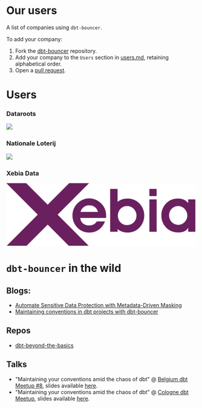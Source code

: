 # Our users

A list of companies using `dbt-bouncer`.

To add your company:

1. Fork the [dbt-bouncer](https://github.com/godatadriven/dbt-bouncer) repository.
1. Add your company to the `Users` section in [users.md](https://github.com/godatadriven/dbt-bouncer/blob/main/docs/users.md), retaining alphabetical order.
1. Open a [pull request](https://github.com/godatadriven/dbt-bouncer/compare).

# Users

<p>
    <h3>Dataroots</h3>
    <img src="https://dataroots.io//_next/static/media/logo-white-talan.78d4bd58.svg" width="500"/>
</p>

<p>
    <h3>Nationale Loterij</h3>
    <img src="https://www.nationale-loterij.be/content/dam/opp/corporate/logos/national-lottery/manual-fix-8pt-nl-logo-new.svg" width="500"/>
</p>

<p>
    <h3>Xebia Data</h3>
    <img src="https://github.com/godatadriven/dbt-bouncer/raw/main/docs/assets/xebia_logo-large-transparent.png" width="500"/>
</p>

# `dbt-bouncer` in the wild

## Blogs:

* [Automate Sensitive Data Protection with Metadata-Driven Masking](https://xebia.com/blog/automate-sensitive-data-protection-with-metadata-driven-masking/)
* [Maintaining conventions in dbt projects with dbt-bouncer](https://xebia.com/blog/maintaining-conventions-in-dbt-projects-with-dbt-bouncer/)

## Repos

* [dbt-beyond-the-basics](https://github.com/pgoslatara/dbt-beyond-the-basics)

## Talks

* "Maintaining your conventions amid the chaos of dbt" @ [Belgium dbt Meetup #8](https://www.meetup.com/analytics-engineering-belgium/events/303644594/?eventOrigin=group_featured_event), slides available [here](https://docs.google.com/presentation/d/1NZic12RV1dDrl6GcqAkLwXeTjkyhJU43Y2cFoFpHZeQ/edit#slide=id.p3).
* "Maintaining your conventions amid the chaos of dbt" @ [Cologne dbt Meetup](https://www.meetup.com/rhein-ruhr-dbt-meetup/events/304543797/?eventOrigin=group_upcoming_events), slides available [here](https://docs.google.com/presentation/d/1xTplaTT3067O92kF8xsGR18AwkUY3PsGDLLsWFJnvW8/edit#slide=id.p3).
